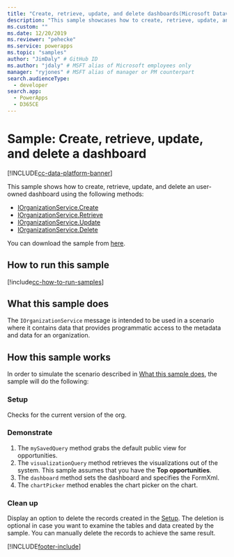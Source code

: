 ```yaml
---
title: "Create, retrieve, update, and delete dashboards(Microsoft Dataverse) | Microsoft Docs" # Intent and product brand in a unique string of 43-59 chars including spaces
description: "This sample showcases how to create, retrieve, update, and delete an user-owned dashboards." # 115-145 characters including spaces. This abstract displays in the search result.
ms.custom: ""
ms.date: 12/20/2019
ms.reviewer: "pehecke"
ms.service: powerapps
ms.topic: "samples"
author: "JimDaly" # GitHub ID
ms.author: "jdaly" # MSFT alias of Microsoft employees only
manager: "ryjones" # MSFT alias of manager or PM counterpart
search.audienceType: 
  - developer
search.app: 
  - PowerApps
  - D365CE
---
```


# Sample: Create, retrieve, update, and delete a dashboard

[!INCLUDE[cc-data-platform-banner](../../../../includes/cc-data-platform-banner.md)]

This sample shows how to create, retrieve, update, and delete an user-owned dashboard using the following methods:

- [IOrganizationService.Create](/dotnet/api/microsoft.xrm.sdk.iorganizationservice.create?view=dynamics-general-ce-9)
- [IOrganizationService.Retrieve](/dotnet/api/microsoft.xrm.sdk.iorganizationservice.retrieve?view=dynamics-general-ce-9)
- [IOrganizationService.Update](/dotnet/api/microsoft.xrm.sdk.iorganizationservice.update?view=dynamics-general-ce-9)
- [IOrganizationService.Delete](/dotnet/api/microsoft.xrm.sdk.iorganizationservice.delete?view=dynamics-general-ce-9)

You can download the sample from [here](https://github.com/microsoft/PowerApps-Samples/tree/master/cds/orgsvc/C%23/CRUDOperationsDashboard).

## How to run this sample

[!include[cc-how-to-run-samples](../../includes/cc-how-to-run-samples.md)]

## What this sample does

The `IOrganizationService` message is intended to be used in a scenario where it contains data that provides programmatic access to the metadata and data for an organization.

## How this sample works

In order to simulate the scenario described in [What this sample does](#what-this-sample-does), the sample will do the following:

### Setup

Checks for the current version of the org.

### Demonstrate

1. The `mySavedQuery` method grabs the default public view for opportunities. 
2. The `visualizationQuery` method retrieves the visualizations out of the system. This sample assumes that you have the **Top opportunities**. 
3. The `dashboard` method sets the dashboard and specifies the FormXml.
4. The `chartPicker` method enables the chart picker on the chart.

### Clean up

Display an option to delete the records created in the [Setup](#setup). The deletion is optional in case you want to examine the tables and data created by the sample. You can manually delete the records to achieve the same result.


[!INCLUDE[footer-include](../../../../includes/footer-banner.md)]